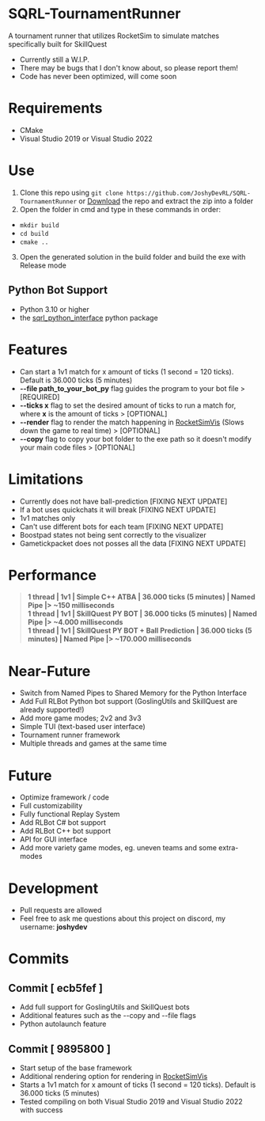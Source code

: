 # SQRL-TournamentRunner
A tournament runner that utilizes RocketSim to simulate matches specifically built for SkillQuest
- Currently still a W.I.P.
- There may be bugs that I don't know about, so please report them!
- Code has never been optimized, will come soon

# Requirements
- CMake
- Visual Studio 2019 or Visual Studio 2022

# Use
1. Clone this repo using `git clone https://github.com/JoshyDevRL/SQRL-TournamentRunner` or [Download](https://github.com/JoshyDevRL/SQRL-TournamentRunner/archive/refs/heads/main.zip) the repo and extract the zip into a folder
2. Open the folder in cmd and type in these commands in order:
  - `mkdir build`
  - `cd build`
  - `cmake ..`
3. Open the generated solution in the build folder and build the exe with Release mode

## Python Bot Support
- Python 3.10 or higher
- the [sqrl_python_interface](https://pypi.org/project/sqrl-python-interface) python package

# Features
- Can start a 1v1 match for x amount of ticks (1 second = 120 ticks). Default is 36.000 ticks (5 minutes)
- **--file path_to_your_bot_py** flag guides the program to your bot file > [REQUIRED]
- **--ticks x** flag to set the desired amount of ticks to run a match for, where **x** is the amount of ticks > [OPTIONAL]
- **--render** flag to render the match happening in [RocketSimVis](https://github.com/ZealanL/RocketSimVis) (Slows down the game to real time) > [OPTIONAL]
- **--copy** flag to copy your bot folder to the exe path so it doesn't modify your main code files > [OPTIONAL]

# Limitations
- Currently does not have ball-prediction [FIXING NEXT UPDATE]
- If a bot uses quickchats it will break [FIXING NEXT UPDATE]
- 1v1 matches only
- Can't use different bots for each team [FIXING NEXT UPDATE]
- Boostpad states not being sent correctly to the visualizer
- Gametickpacket does not posses all the data [FIXING NEXT UPDATE]

# Performance
> **1 thread | 1v1 | Simple C++ ATBA | 36.000 ticks (5 minutes) | Named Pipe |> ~150 milliseconds**\
> **1 thread | 1v1 | SkillQuest PY BOT | 36.000 ticks (5 minutes) | Named Pipe |> ~4.000 milliseconds**\
> **1 thread | 1v1 | SkillQuest PY BOT + Ball Prediction | 36.000 ticks (5 minutes) | Named Pipe |> ~170.000 milliseconds**

# Near-Future
- Switch from Named Pipes to Shared Memory for the Python Interface
- Add Full RLBot Python bot support (GoslingUtils and SkillQuest are already supported!)
- Add more game modes; 2v2 and 3v3
- Simple TUI (text-based user interface)
- Tournament runner framework
- Multiple threads and games at the same time

# Future
- Optimize framework / code
- Full customizability
- Fully functional Replay System
- Add RLBot C# bot support
- Add RLBot C++ bot support
- API for GUI interface
- Add more variety game modes, eg. uneven teams and some extra-modes

# Development
- Pull requests are allowed
- Feel free to ask me questions about this project on discord, my username: **joshydev**

# Commits

## Commit [ ecb5fef ]
- Add full support for GoslingUtils and SkillQuest bots
- Additional features such as the --copy and --file flags
- Python autolaunch feature

## Commit [ 9895800 ]
- Start setup of the base framework
- Additional rendering option for rendering in [RocketSimVis](https://github.com/ZealanL/RocketSimVis)
- Starts a 1v1 match for x amount of ticks (1 second = 120 ticks). Default is 36.000 ticks (5 minutes)
- Tested compiling on both Visual Studio 2019 and Visual Studio 2022 with success
